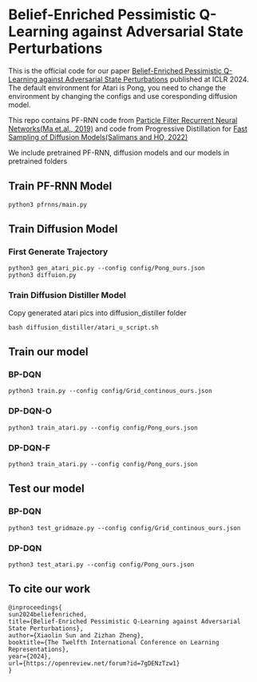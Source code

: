 # Belief-Enriched Pessimistic Q-Learning against Adversarial State Perturbations

This is the official code for our paper [Belief-Enriched Pessimistic Q-Learning against Adversarial State Perturbations](https://openreview.net/forum?id=7gDENzTzw1&referrer=%5BAuthor%20Console%5D(%2Fgroup%3Fid%3DICLR.cc%2F2024%2FConference%2FAuthors%23your-submissions)) published at ICLR 2024. The default environment for Atari is Pong, you need to change the environment by changing the configs and use coresponding diffusion model.

This repo contains PF-RNN code from [Particle Filter Recurrent Neural Networks(Ma et.al., 2019)](https://github.com/Yusufma03/pfrnns) and code from Progressive Distillation for [Fast Sampling of Diffusion Models(Salimans and HO, 2022)](https://github.com/Hramchenko/diffusion_distiller) 

We include pretrained PF-RNN, diffusion models and our models in pretrained folders
## Train PF-RNN Model
```
python3 pfrnns/main.py
```
## Train Diffusion Model
### First Generate Trajectory
```
python3 gen_atari_pic.py --config config/Pong_ours.json
python3 diffuion.py
```

### Train Diffusion Distiller Model
Copy generated atari pics into diffusion_distiller folder
```
bash diffusion_distiller/atari_u_script.sh
```

## Train our model
### BP-DQN
```
python3 train.py --config config/Grid_continous_ours.json
```
### DP-DQN-O
```
python3 train_atari.py --config config/Pong_ours.json
```
### DP-DQN-F
```
python3 train_atari.py --config config/Pong_ours.json
```


## Test our model
### BP-DQN
```
python3 test_gridmaze.py --config config/Grid_continous_ours.json
```
### DP-DQN
```
python3 test_atari.py --config config/Pong_ours.json
```

## To cite our work
```
@inproceedings{
sun2024beliefenriched,
title={Belief-Enriched Pessimistic Q-Learning against Adversarial State Perturbations},
author={Xiaolin Sun and Zizhan Zheng},
booktitle={The Twelfth International Conference on Learning Representations},
year={2024},
url={https://openreview.net/forum?id=7gDENzTzw1}
}
```
